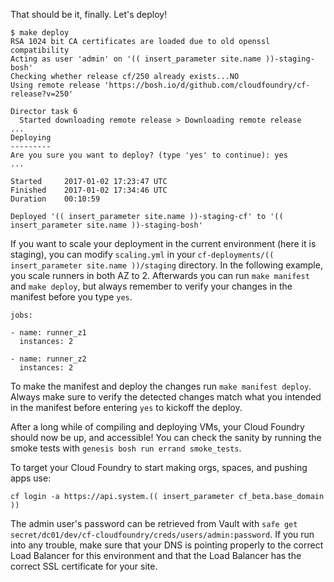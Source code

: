 That should be it, finally. Let's deploy!

```
$ make deploy
RSA 1024 bit CA certificates are loaded due to old openssl compatibility
Acting as user 'admin' on '(( insert_parameter site.name ))-staging-bosh'
Checking whether release cf/250 already exists...NO
Using remote release 'https://bosh.io/d/github.com/cloudfoundry/cf-release?v=250'

Director task 6
  Started downloading remote release > Downloading remote release
...
Deploying
---------
Are you sure you want to deploy? (type 'yes' to continue): yes
...

Started		2017-01-02 17:23:47 UTC
Finished	2017-01-02 17:34:46 UTC
Duration	00:10:59

Deployed '(( insert_parameter site.name ))-staging-cf' to '(( insert_parameter site.name ))-staging-bosh'

```

If you want to scale your deployment in the current environment (here it is staging), you can modify `scaling.yml` in your `cf-deployments/(( insert_parameter site.name ))/staging` directory. In the following example, you scale runners in both AZ to 2. Afterwards you can run `make manifest` and `make deploy`, but always remember to verify your changes in the manifest before you type `yes`.

```
jobs:

- name: runner_z1
  instances: 2

- name: runner_z2
  instances: 2

```
To make the manifest and deploy the changes run `make manifest deploy`. Always make sure to verify the detected changes match what you intended in the manifest before entering `yes` to kickoff the deploy.

After a long while of compiling and deploying VMs, your Cloud Foundry should now be up, and accessible! You can check the sanity by running the smoke tests with `genesis bosh run errand smoke_tests`. 

To target your Cloud Foundry to start making orgs, spaces, and pushing apps use:

```
cf login -a https://api.system.(( insert_parameter cf_beta.base_domain ))
```

The admin user's password can be retrieved from Vault with `safe get secret/dc01/dev/cf-cloudfoundry/creds/users/admin:password`. If you run into any trouble, make sure that your DNS is pointing properly to the correct Load Balancer for this environment and that the Load Balancer has the correct SSL certificate for your site.
